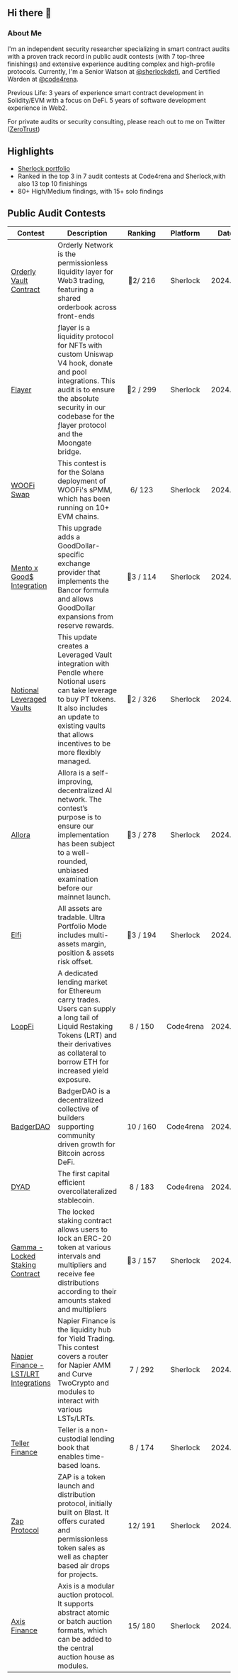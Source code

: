 ## Hi there 👋

### About Me

I'm an independent security researcher specializing in smart contract audits with a proven track record in public audit contests (with 7 top-three finishings) and extensive experience auditing complex and high-profile protocols. Currently, I'm a Senior Watson at [@sherlockdefi](https://twitter.com/sherlockdefi), and Certified Warden at [@code4rena](https://twitter.com/code4rena).

Previous Life: 3 years of experience smart contract development in Solidity/EVM with a focus on DeFi. 5 years of software development experience in Web2.


For private audits or security consulting, please reach out to me on Twitter ([ZeroTrust](https://x.com/aiot66)) 

## Highlights

- [Sherlock portfolio](https://audits.sherlock.xyz/watson/ZeroTrust)
- Ranked in the top 3 in 7 audit contests at Code4rena and Sherlock,with also 13 top 10 finishings
- 80+ High/Medium findings, with 15+ solo findings

## Public Audit Contests

| Contest                              | Description                                                  | &nbsp;&nbsp;Ranking&nbsp;&nbsp; | Platform  | Date |
| ------------------------------------ | ------------------------------------------------------------ | :-----------------------------------------: | :-------: | :--: |
| [Orderly Vault Contract](https://audits.sherlock.xyz/contests/524)                                | Orderly Network is the permissionless liquidity layer for Web3 trading, featuring a shared orderbook across front-ends |                  🥈2/ 216                   | Sherlock  | 2024.10 |
| [Flayer](https://audits.sherlock.xyz/contests/468)                         | ƒlayer is a liquidity protocol for NFTs with custom Uniswap V4 hook, donate and pool integrations. This audit is to ensure the absolute security in our codebase for the ƒlayer protocol and the Moongate bridge. |                  🥈2  / 299                  | Sherlock  | 2024.09 |
| [WOOFi Swap](https://audits.sherlock.xyz/contests/535)                                  | This contest is for the Solana deployment of WOOFi's sPMM, which has been running on 10+ EVM chains. |                  6/ 123                   | Sherlock  | 2024.09 |
| [Mento x Good$ Integration](https://audits.sherlock.xyz/contests/598)                         | This upgrade adds a GoodDollar-specific exchange provider that implements the Bancor formula and allows GoodDollar expansions from reserve rewards. |                  🥉3 / 114                   | Sherlock  | 2024.08 |
| [Notional Leveraged Vaults](https://audits.sherlock.xyz/contests/446)                         | This update creates a Leveraged Vault integration with Pendle where Notional users can take leverage to buy PT tokens. It also includes an update to existing vaults that allows incentives to be more flexibly managed. |                  🥈2 / 326                   | Sherlock  | 2024.07 |
| [Allora](https://audits.sherlock.xyz/contests/454)      | Allora is a self-improving, decentralized AI network. The contest’s purpose is to ensure our implementation has been subject to a well-rounded, unbiased examination before our mainnet launch. |                  🥉3 / 278                   | Sherlock  | 2024.06 |
| [Elfi](https://audits.sherlock.xyz/contests/329)                         | All assets are tradable. Ultra Portfolio Mode includes multi-assets margin, position & assets risk offset. |                  🥉3 / 194                   | Sherlock  | 2024.05 |
| [LoopFi](https://code4rena.com/audits/2024-07-loopfi)                         | A dedicated lending market for Ethereum carry trades. Users can supply a long tail of Liquid Restaking Tokens (LRT) and their derivatives as collateral to borrow ETH for increased yield exposure. |                  8 / 150                   | Code4rena  | 2024.07 |
| [BadgerDAO](https://code4rena.com/audits/2024-06-ebtc-zap-router)                         | BadgerDAO is a decentralized collective of builders supporting community driven growth for Bitcoin across DeFi. |                  10 / 160                   | Code4rena  | 2024.06 |
| [DYAD](https://code4rena.com/audits/2024-04-dyad)                                | The first capital efficient overcollateralized stablecoin. |                  8 / 183                   | Code4rena  | 2024.04 |
| [Gamma - Locked Staking Contract](https://audits.sherlock.xyz/contests/330)                                 | The locked staking contract allows users to lock an ERC-20 token at various intervals and multipliers and receive fee distributions according to their amounts staked and multipliers |                  🥉3 / 157                   | Sherlock  | 2024.05 |
| [Napier Finance - LST/LRT Integrations](https://audits.sherlock.xyz/contests/369)                                 | Napier Finance is the liquidity hub for Yield Trading. This contest covers a router for Napier AMM and Curve TwoCrypto and modules to interact with various LSTs/LRTs. |                  7 / 292                   | Sherlock  | 2024.05 |
| [Teller Finance](https://audits.sherlock.xyz/contests/295/leaderboard)                       | Teller is a non-custodial lending book that enables time-based loans. |                  8 / 174                   | Sherlock  | 2024.04 |
| [Zap Protocol](https://audits.sherlock.xyz/contests/243)                                  | ZAP is a token launch and distribution protocol, initially built on Blast. It offers curated and permissionless token sales as well as chapter based air drops for projects. |                  12/ 191                    | Sherlock  | 2024.03 |
| [Axis Finance](https://audits.sherlock.xyz/contests/206)                                | Axis is a modular auction protocol. It supports abstract atomic or batch auction formats, which can be added to the central auction house as modules. |                  15/ 180                   | Sherlock  | 2024.03 |

